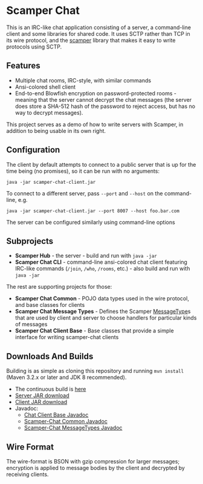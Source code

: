 Scamper Chat
============

This is an IRC-like chat application consisting of a server, a command-line
client and some libraries for shared code.  It uses SCTP rather than TCP
in its wire protocol, and the 
[scamper](https://github.com/timboudreau/scamper) library that makes it easy
to write protocols using SCTP.


Features
--------

 * Multiple chat rooms, IRC-style, with similar commands
 * Ansi-colored shell client
 * End-to-end Blowfish encryption on password-protected rooms - meaning that the
server cannot decrypt the chat messages (the server does store a SHA-512 hash
of the password to reject access, but has no way to decrypt messages).

This project serves as a demo of how to write servers with Scamper, in addition
to being usable in its own right.


Configuration
-------------

The client by default attempts to connect to a public server that is up for the
time being (no promises), so it can be run with no arguments:

`java -jar scamper-chat-client.jar`

To connect to a different server, pass `--port` and `--host`
on the command-line, e.g.

`java -jar scamper-chat-client.jar --port 8007 --host foo.bar.com`

The server can be configured similarly using command-line options


Subprojects
-----------

 * **Scamper Hub** - the server - build and run with `java -jar`
 * **Scamper Chat CLI** - command-line ansi-colored chat client featuring IRC-like commands (`/join`, `/who`, `/rooms`, etc.) - also build and run with `java -jar`

The rest are supporting projects for those:

 * **Scamper Chat Common** - POJO data types used in the wire protocol, and base
classes for clients
 * **Scamper Chat Message Types** - Defines the Scamper [MessageType](http://timboudreau.com/builds/job/scamper/lastSuccessfulBuild/artifact/scamper/target/apidocs/com/mastfrog/scamper/MessageType.html)s that
are used by client and server to choose handlers for particular kinds of messages
 * **Scamper Chat Client Base** - Base classes that provide a simple interface for
writing scamper-chat clients


Downloads And Builds
-----------------------

Building is as simple as cloning this repository and running `mvn install` (Maven 3.2.x or later and JDK 8 recommended).

 * The continuous build is [here](http://timboudreau.com/builds/job/scamper-chat/)
 * [Server JAR download](http://timboudreau.com/builds/job/scamper-chat/lastSuccessfulBuild/artifact/scamper-hub/target/scamper-hub-server.jar)
 * [Client JAR download](http://timboudreau.com/builds/job/scamper-chat/lastSuccessfulBuild/artifact/scamper-chat-cli/target/scamper-chat-client.jar)
 * Javadoc:
   * [Chat Client Base Javadoc](http://timboudreau.com/builds/job/scamper-chat/lastSuccessfulBuild/artifact/scamper-chat-client-base/target/apidocs/index.html)
   * [Scamper-Chat Common Javadoc](http://timboudreau.com/builds/job/scamper-chat/lastSuccessfulBuild/artifact/scamper-chat-common/target/apidocs/index.html)
   * [Scamper-Chat MessageTypes Javadoc](http://timboudreau.com/builds/job/scamper-chat/lastSuccessfulBuild/artifact/scamper-chat-messagetypes/target/apidocs/index.html)


Wire Format
-----------

The wire-format is BSON with gzip compression for larger messages; encryption
is applied to message bodies by the client and decrypted by receiving clients.
